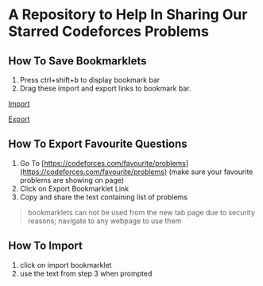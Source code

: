 # A Repository to Help In Sharing Our Starred Codeforces Problems
## How To Save Bookmarklets
1. Press ctrl+shift+b to display bookmark bar
2. Drag these import and export links to bookmark bar.

<a href="javascript:(function() {let input=prompt('Paste the problems to import');let problems=input.split(',');document.body.innerHTML='';problems.forEach(id=>buttonFromId(id));function buttonFromId(problemId){let link=`https://codeforces.com/contest/${parseInt(problemId)}/problem/${problemId.replace(/^\d+/,'')}`;let htmlTemplate=`<a href='${link}'> Problem ${problemId} </a><br><br>`;document.body.innerHTML+=htmlTemplate;}})()">Import</a>

<a href="javascript:(function () {let problems=[];let elements=document.querySelectorAll('td.id.left');elements.forEach(e=>problems.push(e.innerText));prompt('ctrl+c to copy',String(problems))})()">Export</a>


## How To Export Favourite Questions 
1. Go To [https://codeforces.com/favourite/problems](https://codeforces.com/favourite/problems) (make sure your favourite problems are showing on page)
2. Click on Export Bookmarklet Link
3. Copy and share the text containing list of problems

> bookmarklets can not be used from the new tab page due to security reasons; navigate to any webpage to use them  

## How To Import 
1. click on import bookmarklet 
2. use the text from step 3 when prompted
